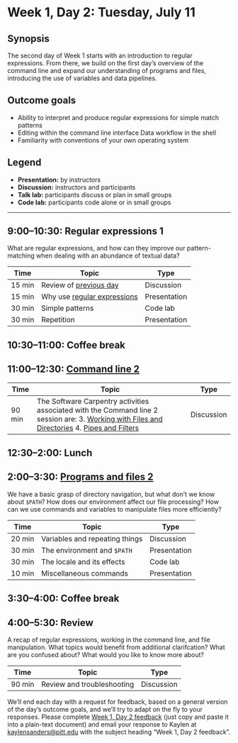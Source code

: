 # Week 1, Day 2: Tuesday, July 11
## Synopsis

The second day of Week 1 starts with an introduction to regular expressions. From
                there, we build on the first day’s overview of the command line and expand our
                understanding of programs and files, introducing the use of variables and data
                pipelines.

## Outcome goals
* Ability to interpret and produce regular expressions for simple match patterns
* Editing within the command line interface Data workflow in the shell
* Familiarity with conventions of your own operating system
## Legend

* **Presentation:** by instructors
* **Discussion:** instructors and participants
* **Talk lab:** participants discuss or plan in small groups
* **Code lab:** participants code alone or in small groups

* * *
## 9:00–10:30: Regular expressions 1

What are regular expressions, and how can they improve our pattern-matching
                    when dealing with an abundance of textual data?

Time | Topic | Type
---- | ---- | ---- 
15 min | Review of [previous day](week_1_day_1_plan.md) | Discussion
15 min | Why use [regular expressions](regex1.md) | Presentation
30 min | Simple patterns | Code lab
30 min | Repetition | Presentation

## 10:30–11:00: Coffee break

## 11:00–12:30: [Command line 2](command_line_2.djb.md)

Time | Topic | Type
---- | ---- | ---- 
90 min | The Software Carpentry activities associated with the Command line 2 session are: 3. [Working with Files and Directories](http://swcarpentry.github.io/shell-novice/03-create/) 4. [Pipes and Filters](http://swcarpentry.github.io/shell-novice/04-pipefilter/) | Discussion

## 12:30–2:00: Lunch

## 2:00–3:30: [Programs and files 2](programs_and_files2.md)

We have a basic grasp of directory navigation, but what don’t we know about
                    `$PATH`? How does our environment affect our file processing? How can we use
                    commands and variables to manipulate files more efficiently?

Time | Topic | Type
---- | ---- | ---- 
20 min | Variables and repeating things | Discussion
30 min | The environment and `$PATH` | Presentation
30 min | The locale and its effects | Code lab
10 min | Miscellaneous commands | Presentation

## 3:30–4:00: Coffee break

## 4:00–5:30: Review

A recap of regular expressions, working in the command line, and file
                    manipulation. What topics would benefit from additional clarifcation? What are
                    you confused about? What would you like to know more about?

Time | Topic | Type
---- | ---- | ---- 
90 min | Review and troubleshooting | Discussion

We’ll end each day with a request for feedback, based on a general version of the day’s outcome goals, and we’ll try to adapt on the fly to your responses. Please complete [Week 1, Day 2 feedback](week_1_day_2_feedback.md) (just copy and paste it into a plain-text document) and email your response to Kaylen at [kaylensanders@pitt.edu](mailto:kaylensanders@pitt.edu) with the subject heading “Week 1, Day 2 feedback”.